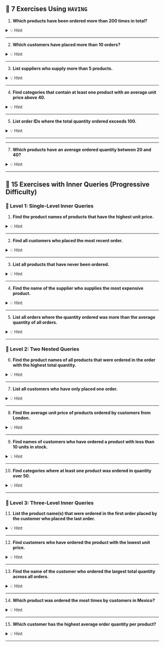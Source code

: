 ## 🧮 7 Exercises Using `HAVING`

1. **Which products have been ordered more than 200 times in total?**

<details>
<summary>💡 Hint</summary>
Use `SUM(Quantity)` with `GROUP BY ProductID` and a `HAVING` clause.
</details>


---

2. **Which customers have placed more than 10 orders?**

<details>
<summary>💡 Hint</summary>
Use `COUNT(OrderID)` grouped by `CustomerID`, and `HAVING COUNT(OrderID) > 10`.
</details>

---

3. **List suppliers who supply more than 5 products.**

<details>
<summary>💡 Hint</summary>
Use `COUNT(ProductID)` grouped by `SupplierID` in the `Products` table.
</details>

---

4. **Find categories that contain at least one product with an average unit price above 40.**

<details>
<summary>💡 Hint</summary>
Group by `CategoryID` and use `AVG(UnitPrice) > 40` in the `HAVING` clause.
</details>

---

5. **List order IDs where the total quantity ordered exceeds 100.**

<details>
<summary>💡 Hint</summary>
Group `Order Details` by `OrderID` and use `SUM(Quantity)` in the `HAVING`.
</details>

---

<!-- 6. **Find all customers whose average order quantity is less than 20.**

<details>
<summary>💡 Hint</summary>
Group `Order Details` by `OrderID`, join to `Orders`, then group by `CustomerID`.
</details> -->

---

7. **Which products have an average ordered quantity between 20 and 40?**

<details>
<summary>💡 Hint</summary>
Group by `ProductID` and use `HAVING AVG(Quantity) BETWEEN 20 AND 40`.
</details>

---

## 🧠 15 Exercises with Inner Queries (Progressive Difficulty)

### 🧩 Level 1: Single-Level Inner Queries

1. **Find the product names of products that have the highest unit price.**

<details>
<summary>💡 Hint</summary>
Use a subquery to find `MAX(UnitPrice)` and use it in the `WHERE` clause.
</details>

---

2. **Find all customers who placed the most recent order.**

<details>
<summary>💡 Hint</summary>
Use a subquery to get the latest `OrderDate`, then filter `Orders` by that date.
</details>

---

3. **List all products that have never been ordered.**

<details>
<summary>💡 Hint</summary>
Use a subquery with `SELECT DISTINCT ProductID FROM Order Details` and check which `ProductID`s in `Products` are NOT in that list.
</details>

---

4. **Find the name of the supplier who supplies the most expensive product.**

<details>
<summary>💡 Hint</summary>
Use a subquery to get the `SupplierID` for the product with the highest `UnitPrice`, then query `Suppliers`.
</details>

---

5. **List all orders where the quantity ordered was more than the average quantity of all orders.**

<details>
<summary>💡 Hint</summary>
Use a subquery to get `AVG(Quantity)` and compare it in `WHERE`.
</details>

---

### 🧩 Level 2: Two Nested Queries

6. **Find the product names of all products that were ordered in the order with the highest total quantity.**

<details>
<summary>💡 Hint</summary>
Subquery 1: group `Order Details` by `OrderID` to get total quantity  
Subquery 2: get `OrderID` with the max total  
Outer query: find product names using that `OrderID`.
</details>

---

7. **List all customers who have only placed one order.**

<details>
<summary>💡 Hint</summary>
Use a subquery to group `Orders` by `CustomerID` and count — then filter to `= 1` and use that in the outer query.
</details>

---

8. **Find the average unit price of products ordered by customers from London.**

<details>
<summary>💡 Hint</summary>
Subquery 1: get `CustomerID`s from London  
Subquery 2: get `OrderID`s from those customers  
Subquery 3: get `ProductID`s from those orders  
Outer query: average `UnitPrice` for those products.
</details>

---

9. **Find names of customers who have ordered a product with less than 10 units in stock.**

<details>
<summary>💡 Hint</summary>
Subquery: get `ProductID`s with `UnitsInStock < 10`  
Then `OrderID`s that contain those products  
Then `CustomerID`s and finally `CompanyName`s.
</details>

---

10. **Find categories where at least one product was ordered in quantity over 50.**

<details>
<summary>💡 Hint</summary>
Subquery 1: Get `ProductID`s from `Order Details` where `Quantity > 50`  
Subquery 2: Get `CategoryID`s for those products  
Outer query: Get category info.
</details>

---

### 🧩 Level 3: Three-Level Inner Queries

11. **List the product name(s) that were ordered in the first order placed by the customer who placed the last order.**

<details>
<summary>💡 Hint</summary>
1. Get `CustomerID` from last order  
2. Get their earliest order  
3. Get product names from that order.
</details>

---

12. **Find customers who have ordered the product with the lowest unit price.**

<details>
<summary>💡 Hint</summary>
1. Subquery: Get `ProductID` with lowest price  
2. Subquery: Get `OrderID`s where that product was ordered  
3. Outer query: Get `CustomerID`s from those orders.
</details>

---

13. **Find the name of the customer who ordered the largest total quantity across all orders.**

<details>
<summary>💡 Hint</summary>
1. Group `Order Details` by `OrderID` and sum quantities  
2. Join with `Orders` to get `CustomerID`s  
3. Group by `CustomerID` and sum again → get the max.
</details>

---

14. **Which product was ordered the most times by customers in Mexico?**

<details>
<summary>💡 Hint</summary>
1. Get `CustomerID`s from Mexico  
2. Get their orders → get product quantities  
3. Find most ordered product from that list.
</details>

---

15. **Which customer has the highest average order quantity per product?**

<details>
<summary>💡 Hint</summary>
1. Use `Order Details` to calculate avg quantity per order per customer  
2. Use joins and grouping  
3. Return the top result.
</details>

---


